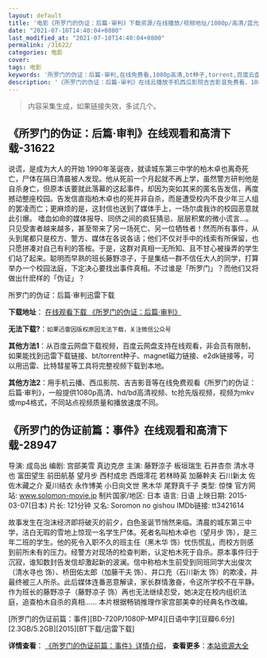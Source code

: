 ```yaml
---
layout: default
title: '电影《所罗门的伪证：后篇·审判》下载资源/在线播放/视频地址/1080p/高清/蓝光'
date: "2021-07-10T14:40:04+0800"
last_modified_at: "2021-07-10T14:40:04+0800"
permalink: /31622/
categories: 电影
cover:
tags: 电影
keywords: '所罗门的伪证：后篇·审判,在线免费看,1080p高清,bt种子,torrent,百度云盘,magnet,磁力链,迅雷下载资源'
description: '《所罗门的伪证：后篇·审判》在线云播放手机西瓜影院吉吉影音免费看，1080p高清bd/hd未删减完整版和tc抢先枪版，mkv/mp4格式，附带bt/torrent种子、magnet/磁力链、百度云盘、网盘资源迅雷下载链接'
---
```


>内容采集生成，如果链接失效，多试几个。


## 《所罗门的伪证：后篇·审判》在线观看和高清下载-31622

说谎，是成为大人的开始 1990年圣诞夜，就读城东第三中学的柏木卓也离奇死亡，尸体在隔日清晨被人发现。他从死前一个月起就不再上学，虽然警方研判他是自杀身亡，但原本该要就此落幕的这起事件，却因为突如其来的匿名告发信，再度撼动整座校园。告发信直指柏木卓也的死并非自杀，而是遭受校内不良少年三人组的罢凌而亡；更麻烦的是，这封信也送到了媒体手上，一场尔虞我诈的校园恶意就此引爆。 嗜血如命的媒体报导、同侪之间的疯狂猜忌、层层积累的微小谎言…。只见受害者越来越多，甚至带来了另一场死亡、另一位牺牲者！然而所有事件，从头到尾都只是校方、警方、媒体在各说各话；他们不仅对手中的线索有所保留，也只愿拼凑对自己有利的答桉。于是，这群对真相一无所知、且不甘心被操弄的学生们站了起来。聪明而早熟的班长藤野凉子，于是集结一群不信任大人的同学，打算举办一个校园法庭，下定决心要找出事件真相。不过谁是「所罗门」？而他们又将做出什麽样的「伪证」？


所罗门的伪证：后篇·审判迅雷下载

**下载地址**： [在线观看下载 《所罗门的伪证：后篇·审判》](https://www.993dy.com//vod-detail-id-17062.html) 


**无法下载?**：`如果迅雷因版权原因无法下载，关注微信公众号 `

**其他方法1**：从百度云网盘下载视频，百度云网盘支持在线观看，非会员有限制，如果能找到迅雷下载链接、bt/torrent种子、magnet磁力链接、e2dk链接等，可以用迅雷、比特彗星等工具将完整视频下载到本地。

**其他方法2**：用手机云播、西瓜影院、吉吉影音等在线免费观看《所罗门的伪证：后篇·审判》，一般提供1080p高清、hd/bd高清视频、tc抢先版视频，视频为mkv或mp4格式，不同站点视频质量和播放速度不同。


## 《所罗门的伪证前篇：事件》在线观看和高清下载-28947

导演: 成岛出 编剧: 宫部美雪 真边克彦 主演: 藤野涼子 板垣瑞生 石井杏奈 清水寻也 富田望生 前田航基 望月步 西村成忠 西畑澪花 若林時英 加藤幹夫 石川新太 佐佐木藏之介 夏川结衣 永作博美 小日向文世 黑木华 尾野真千子 类型: 惊悚 官方网站: www.solomon-movie.jp 制片国家/地区: 日本 语言: 日语 上映日期: 2015-03-07(日本) 片长: 121分钟 又名: Soromon no gishou IMDb链接: tt3421614

故事发生在泡沫经济即将破灭的前夕，白色圣诞节悄然来临。清晨的城东第三中学，洁白无瑕的雪地上惊现一名学生尸体。死者名叫柏木卓也（望月步 饰），是三年二班的学生。他的死令入职不久的班主任（黑木华 饰）忧伤慌乱，而校方则感到前所未有的压力。经警方对现场的检查判断，认定柏木死于自杀。原本事件归于沉寂，谁知数封告发信却激起新的波澜。信中称柏木生前受到同班同学大出俊次（清水寻也 饰）、桥田佑太郎（加藤干夫 饰）、井口充（石川新太 饰）的欺凌，并最终被三人所杀。此后媒体连番恶意解读，家长群情激奋，令这所学校不在平静。作为班长的藤野凉子（藤野凉子 饰）再也无法继续忍受，她决定在校内组织法庭，追查柏木自杀的真相…… 本片根据畅销推理作家宫部美幸的经典名作改编。


[所罗门的伪证前篇：事件][BD-720P/1080P-MP4][日语中字][豆瓣6.6分][2.3GB/5.2GB][2015][BT下载/迅雷下载]

**详情查看**： [《所罗门的伪证前篇：事件》详情介绍](/movie/28947/)， **查看更多**：[本站资源大全](/movie/t/all/)

